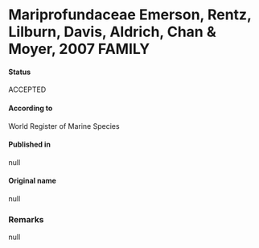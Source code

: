 Mariprofundaceae Emerson, Rentz, Lilburn, Davis, Aldrich, Chan & Moyer, 2007 FAMILY
=======

#### Status
ACCEPTED

#### According to
World Register of Marine Species

#### Published in
null

#### Original name
null

### Remarks
null
